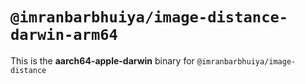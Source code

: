 # `@imranbarbhuiya/image-distance-darwin-arm64`

This is the **aarch64-apple-darwin** binary for `@imranbarbhuiya/image-distance`
